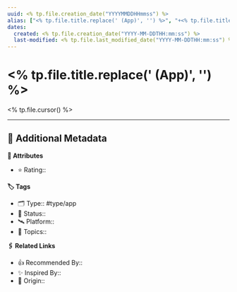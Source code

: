 ```yaml
---
uuid: <% tp.file.creation_date("YYYYMMDDHHmmss") %>
alias: ["<% tp.file.title.replace(' (App)', '') %>", "+<% tp.file.title.replace(' (App)', '') %>"]
dates:
  created: <% tp.file.creation_date("YYYY-MM-DDTHH:mm:ss") %>
  last-modified: <% tp.file.last_modified_date("YYYY-MM-DDTHH:mm:ss") %>
---
```


# <% tp.file.title.replace(' (App)', '') %>

<% tp.file.cursor() %>

---

## 📇 Additional Metadata

**🧰 Attributes**

- ⭐ Rating:: 

**🏷 Tags**

- 🗂 Type:: #type/app
- 🏁 Status::
- 🛰 Platform::
- 💬 Topics::

**🖇️ Related Links**

- 👍 Recommended By::
- ✨ Inspired By::
- 🔮 Origin::
